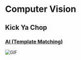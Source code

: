 # Computer Vision
## Kick Ya Chop
### [AI (Template Matching)](https://github.com/trollmannen/Computer-Vision/tree/main/Kick-Ya-Chop-AI#kick-ya-chop-ai)
![GIF](https://media.giphy.com/media/hW9WiFcbMzgW11SBMN/giphy.gif)
